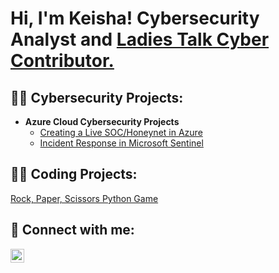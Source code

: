 <h1>Hi, I'm Keisha! Cybersecurity Analyst and   <a href="(https://ladiestalk.tech/)">Ladies Talk Cyber Contributor.</a>

<h2>👨‍💻 Cybersecurity Projects:</h2>

- <b>Azure Cloud Cybersecurity Projects</b>
  - [Creating a Live SOC/Honeynet in Azure](https://github.com/goddessmoon45/Azure-SOC)
  - [Incident Response in Microsoft Sentinel](https://github.com/joshmadakor1/Algorithms-Practice)


<h2>👨‍💻 Coding Projects:</h2>
<a href="https://replit.com/@lovelylynette44/Touchstone#main.py" target="_blank">Rock, Paper, Scissors Python Game</a>



<h2> 🤳 Connect with me:</h2>

[<img align="left" alt="JoshMadakor | LinkedIn" width="22px" src="https://cdn.jsdelivr.net/npm/simple-icons@v3/icons/linkedin.svg" />][linkedin]


[linkedin]: https://linkedin.com/in/keisha-b-30347b53

<!--

Here are some ideas to get you started:

